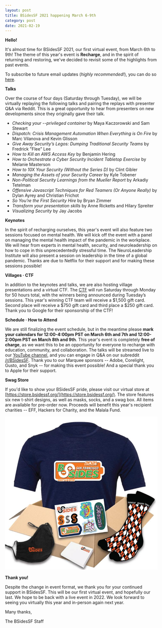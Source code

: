 ```yaml
---
layout: post
title: BSidesSF 2021 happening March 6-9th
category: post
date: 2021-02-19
---
```


**Hello!**

It's almost time for BSidesSF 2021, our first virtual event, from March 6th to 9th! The theme of this year's event is **Recharge**, and in the spirit of returning and restoring, we've decided to revisit some of the highlights from past events.

To subscribe to future email updates (_highly recommended!_), you can do so [here](/subscribe.html).

**Talks**

Over the course of four days (Saturday through Tuesday), we will be virtually replaying the following talks and pairing the replays with presenter Q&A via Reddit. This is a great opportunity to hear from presenters on new developments since they originally gave their talk.

*   _Checking your --privileged container_ by Maya Kaczorowski and Sam Stewart
*   _Dispatch: Crisis Management Automation When Everything is On Fire_ by Marc Vilanova and Kevin Glisson
*   _Give Away Security’s Legos: Dumping Traditional Security Teams_ by Fredrick "Flee" Lee
*   _How to Kill an AWS Access Key_ by Benjamin Hering
*   _How to Orchestrate a Cyber Security Incident Tabletop Exercise_ by Melanie Masterson
*   _How to 10X Your Security (Without the Series D)_ by Clint Gibler
*   _Managing the Assets of your Security Career_ by Kyle Tobener
*   _Non-Political Security Learnings from the Mueller Report_ by Arkadiy Tetelman
*   _Offensive Javascript Techniques for Red Teamers (Or Anyone Really)_ by Dylan Ayrey and Christian Frichot
*   _So You’re the First Security Hire_ by Bryan Zimmer
*   _Transform your presentation skills_ by Anne Ricketts and Hilary Spreiter
*   _Visualizing Security_ by Jay Jacobs

**Keynotes**

In the spirit of recharging ourselves, this year's event will also feature two sessions focused on mental health. We will kick off the event with a panel on managing the mental health impact of the pandemic in the workplace. We will hear from experts in mental health, security, and neuroleadership on how to cope in this unprecedentedly stressful time. The NeuroLeadership Institute will also present a session on leadership in the time of a global pandemic. Thanks are due to Netflix for their support and for making these sessions possible!

**Villages · CTF**

In addition to the keynotes and talks, we are also hosting village presentations and a virtual CTF. The [CTF](/ctf.html) will run Saturday through Monday for 50 hours total, with the winners being announced during Tuesday’s sessions. This year's winning CTF team will receive a $1,500 gift card. Second place will receive a $750 gift card and third place a $250 gift card. Thank you to Google for their sponsorship of the CTF!

**Schedule · How to Attend**

We are still finalizing the event schedule, but in the meantime please **mark your calendars for 12:00-4:00pm PST on March 6th and 7th and 12:00-2:00pm PST on March 8th and 9th**. This year's event is completely **free of charge**, as we want this to be an opportunity for everyone to recharge with education, community, and collaboration. The talks will be streamed live to our [YouTube channel](https://www.youtube.com/playlist?list=PLbZzXF2qC3RvWn6Nne_Jj8IkLXZP3tgE6), and you can engage in Q&A on our subreddit [/r/BSidesSF](https://www.reddit.com/r/BSidesSF/). Thank you to our Marquee sponsors -- Adobe, Corelight, Gusto, and Snyk -- for making this event possible! And a special thank you to Apple for their support.

**Swag Store**

If you'd like to show your BSidesSF pride, please visit our virtual store at [https://store.bsidessf.org/](https://store.bsidessf.org/). The store features six new t-shirt designs, as well as masks, socks, and a swag box. All items are available for pre-order now. Proceeds will benefit this year's recipient charities -- EFF, Hackers for Charity, and the Malala Fund.

[![BSidesSF 2021 SwagBox](/images/posts_2021/swagbox.jpg "BSidesSF 2021 SwagBox")](https://store.bsidessf.org/)


**Thank you!**

Despite the change in event format, we thank you for your continued support in BSidesSF. This will be our first virtual event, and hopefully our last. We hope to be back with a live event in 2022. We look forward to seeing you virtually this year and in-person again next year.

Many thanks,

The BSidesSF Staff
